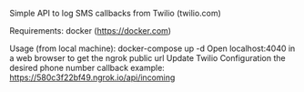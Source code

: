 Simple API to log SMS callbacks from Twilio (twilio.com)

Requirements: 
    docker  (https://docker.com)   

Usage (from local machine):
    docker-compose up -d
    Open localhost:4040 in a web browser to get the ngrok public url
    Update Twilio Configuration the desired phone number callback
        example: https://580c3f22bf49.ngrok.io/api/incoming
